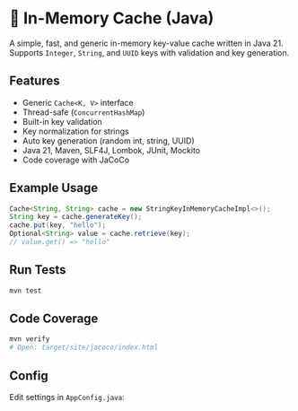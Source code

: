 # 🧠 In-Memory Cache (Java)

A simple, fast, and generic in-memory key-value cache written in Java 21. Supports `Integer`, `String`, and `UUID` keys with validation and key
generation.

## Features

- Generic `Cache<K, V>` interface
- Thread-safe (`ConcurrentHashMap`)
- Built-in key validation
- Key normalization for strings
- Auto key generation (random int, string, UUID)
- Java 21, Maven, SLF4J, Lombok, JUnit, Mockito
- Code coverage with JaCoCo

## Example Usage

```java
Cache<String, String> cache = new StringKeyInMemoryCacheImpl<>();
String key = cache.generateKey();
cache.put(key, "hello");
Optional<String> value = cache.retrieve(key);
// value.get() => "hello"
````

## Run Tests

```bash
mvn test
```

## Code Coverage

```bash
mvn verify
# Open: target/site/jacoco/index.html
```

## Config

Edit settings in `AppConfig.java`:
